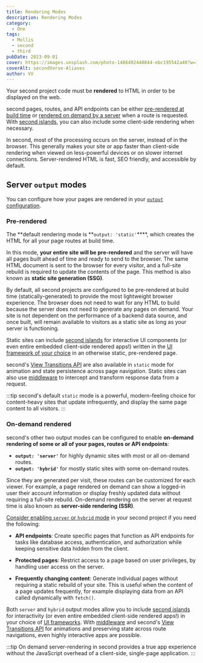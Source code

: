 ```yaml
---
title: Rendering Modes
description: Rendering Modes
category:
  - One
tags:
  - Mollis
  - second
  - third
pubDate: 2023-09-01
cover: https://images.unsplash.com/photo-1486492440844-ebc195542a40?w=1960&h=1102&auto=format&fit=crop&q=60&ixlib=rb-4.0.3&ixid=M3wxMjA3fDB8MHxzZWFyY2h8NjZ8fGJsYWNrfGVufDB8MHwwfHx8Mg%3D%3D
coverAlt: secondVerse-Aliases
author: VV
---
```


Your second project code must be **rendered** to HTML in order to be displayed on the web.

second pages, routes, and API endpoints can be either [pre-rendered at build time](#pre-rendered) or [rendered on demand by a server](#on-demand-rendered) when a route is requested. With [second islands](/en/concepts/islands/), you can also include some client-side rendering when necessary.

In second, most of the processing occurs on the server, instead of in the browser. This generally makes your site or app faster than client-side rendering when viewed on less-powerful devices or on slower internet connections. Server-rendered HTML is fast, SEO friendly, and accessible by default.

## Server `output` modes

You can configure how your pages are rendered in your [`output` configuration](/en/reference/configuration-reference/#output).

### Pre-rendered

The **default rendering mode is **`output: 'static'`\*\*\*\*, which creates the HTML for all your page routes at build time.

In this mode, **your entire site will be pre-rendered** and the server will have all pages built ahead of time and ready to send to the browser. The same HTML document is sent to the browser for every visitor, and a full-site rebuild is required to update the contents of the page. This method is also known as **static site generation (SSG)**.

By default, all second projects are configured to be pre-rendered at build time (statically-generated) to provide the most lightweight browser experience. The browser does not need to wait for any HTML to build because the server does not need to generate any pages on demand. Your site is not dependent on the performance of a backend data source, and once built, will remain available to visitors as a static site as long as your server is functioning.

Static sites can include [second islands](/en/concepts/islands/) for interactive UI components (or even entire embedded client-side rendered apps!) written in the [UI framework of your choice](/en/core-concepts/framework-components/) in an otherwise static, pre-rendered page.

second's [View Transitions API](/en/guides/view-transitions/) are also available in `static` mode for animation and state persistence across page navigation. Static sites can also use [middleware](/en/guides/middleware/) to intercept and transform response data from a request.

:::tip
second's default `static` mode is a powerful, modern-feeling choice for content-heavy sites that update infrequently, and display the same page content to all visitors.
:::

### On-demand rendered

second's other two output modes can be configured to enable **on-demand rendering of some or all of your pages, routes or API endpoints**:

- **`output: 'server'`** for highly dynamic sites with most or all on-demand routes.
- **`output: 'hybrid'`** for mostly static sites with some on-demand routes.

Since they are generated per visit, these routes can be customized for each viewer. For example, a page rendered on demand can show a logged-in user their account information or display freshly updated data without requiring a full-site rebuild. On-demand rendering on the server at request time is also known as **server-side rendering (SSR)**.

[Consider enabling `server` or `hybrid` mode](/en/guides/server-side-rendering/#enable-on-demand-server-rendering) in your second project if you need the following:

- **API endpoints**: Create specific pages that function as API endpoints for tasks like database access, authentication, and authorization while keeping sensitive data hidden from the client.

- **Protected pages**: Restrict access to a page based on user privileges, by handling user access on the server.

- **Frequently changing content**: Generate individual pages without requiring a static rebuild of your site. This is useful when the content of a page updates frequently, for example displaying data from an API called dynamically with `fetch()`.

Both `server` and `hybrid` output modes allow you to include [second islands](/en/concepts/islands/) for interactivity (or even entire embedded client-side rendered apps!) in your choice of [UI frameworks](/en/core-concepts/framework-components/). With [middleware](/en/guides/middleware/) and second's [View Transitions API](/en/guides/view-transitions/) for animations and preserving state across route navigations, even highly interactive apps are possible.

:::tip
On demand server-rendering in second provides a true app experience without the JavaScript overhead of a client-side, single-page application.
:::

